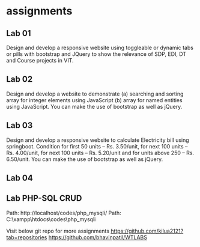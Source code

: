 # assignments
## Lab 01
Design and develop a responsive website using toggleable or dynamic tabs or pills with bootstrap and JQuery to show the relevance of SDP, EDI, DT and Course projects in VIT.

## Lab 02
Design and develop a website to demonstrate (a) searching and sorting array for integer elements using JavaScript (b) array for named entities using JavaScript. You can make the use of bootstrap as well as jQuery.

## Lab 03
Design and develop a responsive website to calculate Electricity bill using springboot. Condition for first 50 units – Rs. 3.50/unit, for next 100 units – Rs. 4.00/unit, for next 100 units – Rs. 5.20/unit and for units above 250 – Rs. 6.50/unit. You can make the use of bootstrap as well as jQuery.

## Lab 04

## Lab PHP-SQL CRUD
Path: http://localhost/codes/php_mysqli/
Path: C:\xampp\htdocs\codes\php_mysqli

Visit below git repo for more assignments
https://github.com/kilua2121?tab=repositories
https://github.com/bhavinpatil/WTLABS
